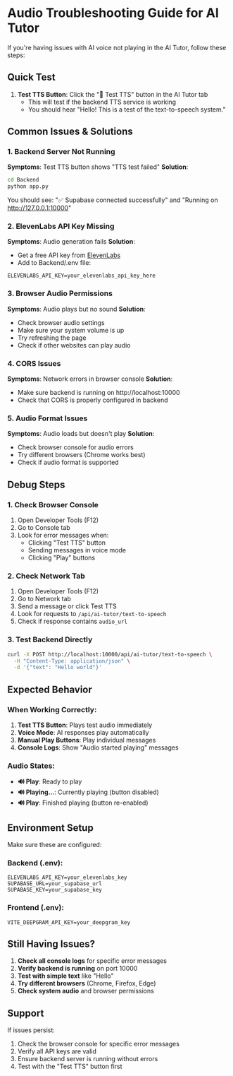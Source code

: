# Audio Troubleshooting Guide for AI Tutor

If you're having issues with AI voice not playing in the AI Tutor, follow these steps:

## Quick Test

1. **Test TTS Button**: Click the "🧪 Test TTS" button in the AI Tutor tab
   - This will test if the backend TTS service is working
   - You should hear "Hello! This is a test of the text-to-speech system."

## Common Issues & Solutions

### 1. Backend Server Not Running
**Symptoms**: Test TTS button shows "TTS test failed"
**Solution**: 
```bash
cd Backend
python app.py
```
You should see: "✅ Supabase connected successfully" and "Running on http://127.0.0.1:10000"

### 2. ElevenLabs API Key Missing
**Symptoms**: Audio generation fails
**Solution**: 
- Get a free API key from [ElevenLabs](https://elevenlabs.io/)
- Add to Backend/.env file:
```env
ELEVENLABS_API_KEY=your_elevenlabs_api_key_here
```

### 3. Browser Audio Permissions
**Symptoms**: Audio plays but no sound
**Solution**:
- Check browser audio settings
- Make sure your system volume is up
- Try refreshing the page
- Check if other websites can play audio

### 4. CORS Issues
**Symptoms**: Network errors in browser console
**Solution**: 
- Make sure backend is running on http://localhost:10000
- Check that CORS is properly configured in backend

### 5. Audio Format Issues
**Symptoms**: Audio loads but doesn't play
**Solution**:
- Check browser console for audio errors
- Try different browsers (Chrome works best)
- Check if audio format is supported

## Debug Steps

### 1. Check Browser Console
1. Open Developer Tools (F12)
2. Go to Console tab
3. Look for error messages when:
   - Clicking "Test TTS" button
   - Sending messages in voice mode
   - Clicking "Play" buttons

### 2. Check Network Tab
1. Open Developer Tools (F12)
2. Go to Network tab
3. Send a message or click Test TTS
4. Look for requests to `/api/ai-tutor/text-to-speech`
5. Check if response contains `audio_url`

### 3. Test Backend Directly
```bash
curl -X POST http://localhost:10000/api/ai-tutor/text-to-speech \
  -H "Content-Type: application/json" \
  -d '{"text": "Hello world"}'
```

## Expected Behavior

### When Working Correctly:
1. **Test TTS Button**: Plays test audio immediately
2. **Voice Mode**: AI responses play automatically
3. **Manual Play Buttons**: Play individual messages
4. **Console Logs**: Show "Audio started playing" messages

### Audio States:
- **🔊 Play**: Ready to play
- **🔊 Playing...**: Currently playing (button disabled)
- **🔊 Play**: Finished playing (button re-enabled)

## Environment Setup

Make sure these are configured:

### Backend (.env):
```env
ELEVENLABS_API_KEY=your_elevenlabs_key
SUPABASE_URL=your_supabase_url
SUPABASE_KEY=your_supabase_key
```

### Frontend (.env):
```env
VITE_DEEPGRAM_API_KEY=your_deepgram_key
```

## Still Having Issues?

1. **Check all console logs** for specific error messages
2. **Verify backend is running** on port 10000
3. **Test with simple text** like "Hello"
4. **Try different browsers** (Chrome, Firefox, Edge)
5. **Check system audio** and browser permissions

## Support

If issues persist:
1. Check the browser console for specific error messages
2. Verify all API keys are valid
3. Ensure backend server is running without errors
4. Test with the "Test TTS" button first 